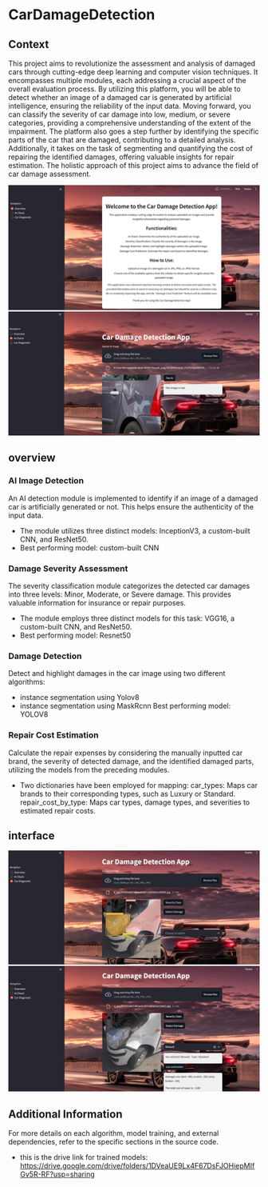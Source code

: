 # CarDamageDetection
## Context
This project aims to revolutionize the assessment and analysis of damaged cars through cutting-edge deep learning and computer vision techniques. It encompasses multiple modules, each addressing a crucial aspect of the overall evaluation process. By utilizing this platform, you will be able to detect whether an image of a damaged car is generated by artificial intelligence, ensuring the reliability of the input data. Moving forward, you can classify the severity of car damage into low, medium, or severe categories, providing a comprehensive understanding of the extent of the impairment. The platform also goes a step further by identifying the specific parts of the car that are damaged, contributing to a detailed analysis. Additionally, it takes on the task of segmenting and quantifying the cost of repairing the identified damages, offering valuable insights for repair estimation. The holistic approach of this project aims to advance the field of car damage assessment.

![Platform overview](assets/overview.png)
![ai check](assets/ai_check.png)

## overview
###  AI Image Detection
An AI detection module is implemented to identify if an image of a damaged car is artificially generated or not. This helps ensure the authenticity of the input data.
 - The module utilizes three distinct models: InceptionV3, a custom-built CNN, and ResNet50.
 - Best performing model: custom-built CNN

###  Damage Severity Assessment
The severity classification module categorizes the detected car damages into three levels: Minor, Moderate, or Severe damage. This provides valuable information for insurance or repair purposes.
 - The module employs three distinct models for this task: VGG16, a custom-built CNN, and ResNet50.
 - Best performing model: Resnet50
### Damage Detection
Detect and highlight damages in the car image using two different algorithms:
 - instance segmentation using Yolov8
 - instance segmentation using MaskRcnn
Best performing model: YOLOV8

### Repair Cost Estimation
Calculate the repair expenses by considering the manually inputted car brand, the severity of detected damage, and the identified damaged parts, utilizing the models from the preceding modules.
 - Two dictionaries have been employed for mapping:
car_types: Maps car brands to their corresponding types, such as Luxury or Standard.
repair_cost_by_type: Maps car types, damage types, and severities to estimated repair costs.

## interface
![Platform overview](assets/damage_detection.png)
![Platform overview](assets/cost.png)
## Additional Information
For more details on each algorithm, model training, and external dependencies, refer to the specific sections in the source code.
- this is the drive link for trained models: https://drive.google.com/drive/folders/1DVeaUE9Lx4F67DsFJOHiepMIfGv5R-RF?usp=sharing
